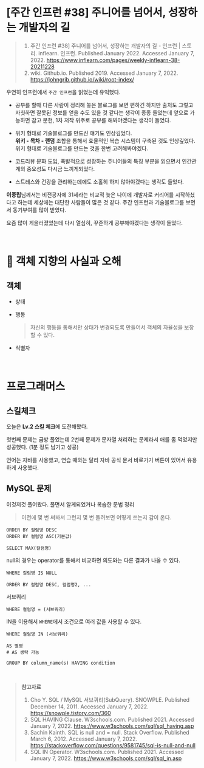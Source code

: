 # [주간 인프런 #38] 주니어를 넘어서, 성장하는 개발자의 길

> 1. 주간 인프런 #38] 주니어를 넘어서, 성장하는 개발자의 길 - 인프런 | 스토리. inflearn. 인프런. Published January 2022. Accessed January 7, 2022. https://www.inflearn.com/pages/weekly-inflearn-38-20211228
> 2. wiki. Github.io. Published 2019. Accessed January 7, 2022. https://johngrib.github.io/wiki/root-index/

우연히 인프런에서 `주간 인프런`을 읽었는데 유익했다.

* 공부를 할때 다른 사람이 정리해 놓은 블로그를 보면 편하긴 하지만 출처도 그렇고 자칫하면 잘못된 정보를 얻을 수도 있을 것 같다는 생각이 종종 들었는데 앞으로 가능하면 참고 문헌, 1차 저작 위주로 공부를 해봐야겠다는 생각이 들었다.

* 위키 형태로 기술블로그를 만드신 얘기도 인상깊었다.<br/>**위키 - 목차 - 랜덤** 조합을 통해서 효율적인 복습 시스템이 구축된 것도 인상깊었다.<br/>위키 형태로 기술블로그를 만드는 것을 한번 고려해봐야겠다.

* 코드리뷰 문화 도입, 폭발적으로 성장하는 주니어들의 특징 부분을 읽으면서 인간관계의 중요성도 다시금 느끼게되었다.
* 스트레스와 건강을 관리하는데에도 소홀히 하지 않아야겠다는 생각도 들었다.

**이종립**님께서는 비전공자에 31세라는 비교적 늦은 나이에 개발자로 커리어를 시작하셨다고 하는데 세상에는 대단한 사람들이 많은 것 같다. 주간 인프런과 기술블로그를 보면서 동기부여를 많이 받았다.

요즘 많이 게을러졌었는데 다시 열심히, 꾸준하게 공부해야겠다는 생각이 들었다.

<br/>

# 📕 객체 지향의 사실과 오해

## 객체

* 상태

* 행동

  > 자신의 행동을 통해서만 상태가 변경되도록 만들어서 객체의 자율성을 보장할 수 있다.

* 식별자

<br/>

# 프로그래머스

## 스킬체크

오늘은 **Lv.2 스킬 체크**에 도전해봤다.

첫번째 문제는 금방 풀었는데 2번째 문제가 문자열 처리하는 문제라서 애를 좀 먹었지만 성공했다. (1분 정도 남기고 성공)

언어는 자바를 사용했고, 연습 때와는 달리 자바 공식 문서 바로가기 버튼이 있어서 유용하게 사용했다.

## MySQL 문제

이것저것 풀어봤다. 풀면서 알게되었거나 복습한 문법 정리

> 이전에 몇 번 써봐서 그런지 몇 번 돌려보면 어떻게 쓰는지 감이 온다.

```mysql
ORDER BY 컬럼명 DESC
ORDER BY 컬럼명 ASC(기본값)
```

```mysql
SELECT MAX(컬럼명)
```

null의 경우는 operator를 통해서 비교하면 의도와는 다른 결과가 나올 수 있다.

```mysql
WHERE 컬럼명 IS NULL
```

```mysql
ORDER BY 컬럼명 DESC, 컬럼명2, ...
```

서브쿼리

```mysql
WHERE 컬럼명 = (서브쿼리)
```

IN을 이용해서 `WHERE`에서 조건으로 여러 값을 사용할 수 있다.

```mysql
WHERE 컬럼명 IN (서브쿼리)
```

```mysql
AS 별명
# AS 생략 가능
```

```mysql
GROUP BY column_name(s) HAVING condition
```

<br/>

> **참고자료**
>
> 1. Cho Y. SQL / MySQL 서브쿼리(SubQuery). SNOWPLE. Published December 14, 2011. Accessed January 7, 2022. https://snowple.tistory.com/360
> 2. SQL HAVING Clause. W3schools.com. Published 2021. Accessed January 7, 2022. https://www.w3schools.com/sql/sql_having.asp
> 3. Sachin Kainth. SQL is null and = null. Stack Overflow. Published March 6, 2012. Accessed January 7, 2022. https://stackoverflow.com/questions/9581745/sql-is-null-and-null
> 4. SQL IN Operator. W3schools.com. Published 2021. Accessed January 7, 2022. https://www.w3schools.com/sql/sql_in.asp